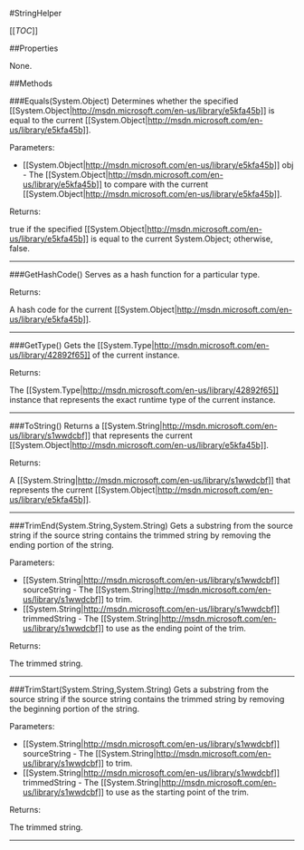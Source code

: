 #StringHelper

[[_TOC_]]

##Properties

None.


##Methods

###Equals(System.Object)
Determines whether the specified [[System.Object|http://msdn.microsoft.com/en-us/library/e5kfa45b]] is equal to the current [[System.Object|http://msdn.microsoft.com/en-us/library/e5kfa45b]].

Parameters: 

* [[System.Object|http://msdn.microsoft.com/en-us/library/e5kfa45b]] obj  - The [[System.Object|http://msdn.microsoft.com/en-us/library/e5kfa45b]] to compare with the current [[System.Object|http://msdn.microsoft.com/en-us/library/e5kfa45b]].





Returns:

true if the specified [[System.Object|http://msdn.microsoft.com/en-us/library/e5kfa45b]] is equal to the current System.Object; otherwise, false.


---


###GetHashCode()
 Serves as a hash function for a particular type.  





Returns:

A hash code for the current [[System.Object|http://msdn.microsoft.com/en-us/library/e5kfa45b]].


---


###GetType()
Gets the [[System.Type|http://msdn.microsoft.com/en-us/library/42892f65]] of the current instance.





Returns:

The [[System.Type|http://msdn.microsoft.com/en-us/library/42892f65]] instance that represents the exact runtime type of the current instance.


---


###ToString()
Returns a [[System.String|http://msdn.microsoft.com/en-us/library/s1wwdcbf]] that represents the current [[System.Object|http://msdn.microsoft.com/en-us/library/e5kfa45b]].





Returns:

A [[System.String|http://msdn.microsoft.com/en-us/library/s1wwdcbf]] that represents the current [[System.Object|http://msdn.microsoft.com/en-us/library/e5kfa45b]].


---


###TrimEnd(System.String,System.String)
 Gets a substring from the source string if the source string contains the trimmed string by removing the ending portion of the string. 

Parameters: 

* [[System.String|http://msdn.microsoft.com/en-us/library/s1wwdcbf]] sourceString  - The [[System.String|http://msdn.microsoft.com/en-us/library/s1wwdcbf]] to trim.
* [[System.String|http://msdn.microsoft.com/en-us/library/s1wwdcbf]] trimmedString  - The [[System.String|http://msdn.microsoft.com/en-us/library/s1wwdcbf]] to use as the ending point of the trim.





Returns:

The trimmed string.


---


###TrimStart(System.String,System.String)
 Gets a substring from the source string if the source string contains the trimmed string by removing the beginning portion of the string. 

Parameters: 

* [[System.String|http://msdn.microsoft.com/en-us/library/s1wwdcbf]] sourceString  - The [[System.String|http://msdn.microsoft.com/en-us/library/s1wwdcbf]] to trim.
* [[System.String|http://msdn.microsoft.com/en-us/library/s1wwdcbf]] trimmedString  - The [[System.String|http://msdn.microsoft.com/en-us/library/s1wwdcbf]] to use as the starting point of the trim.





Returns:

The trimmed string.


---


